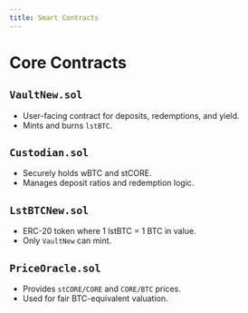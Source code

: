 ```yaml
---
title: Smart Contracts
---
```


# Core Contracts

## `VaultNew.sol`

- User-facing contract for deposits, redemptions, and yield.
- Mints and burns `lstBTC`.

## `Custodian.sol`

- Securely holds wBTC and stCORE.
- Manages deposit ratios and redemption logic.

## `LstBTCNew.sol`

- ERC-20 token where 1 lstBTC = 1 BTC in value.
- Only `VaultNew` can mint.

## `PriceOracle.sol`

- Provides `stCORE/CORE` and `CORE/BTC` prices.
- Used for fair BTC-equivalent valuation.
